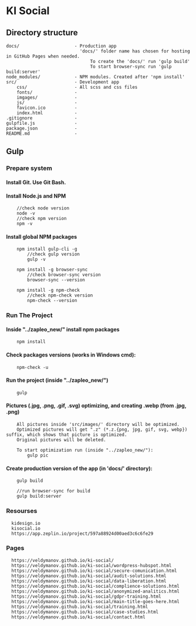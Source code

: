 # KI Social

## Directory structure

```
docs/                     - Production app
                            'docs/' folder name has chosen for hosting in GitHub Pages when needed.
                                To create the 'docs/' run 'gulp build'
                                To start browser-sync run 'gulp build:server'
node_modules/             - NPM modules. Created after 'npm install'
src/                      - Development app
    css/                  - All scss and css files
    fonts/                -
    imgages/              -
    js/                   -
    favicon.ico           -
    index.html            -
.gitignore                -
gulpfile.js               -
package.json              -
README.md                 -
```

## Gulp
###  Prepare system
#### Install Git. Use Git Bash.
#### Install Node.js and NPM
```
    //check node version
    node -v
    //check npm version
    npm -v
```
#### Install global NPM packages
```
    npm install gulp-cli -g
        //check gulp version
        gulp -v

	npm install -g browser-sync
        //check browser-sync version
        browser-sync --version

    npm install -g npm-check
        //check npm-check version
        npm-check --version
```

### Run The Project
#### Inside "../zapleo_new/" install npm packages
````
    npm install
````
#### Check packages versions (works in Windows cmd):
```
    npm-check -u
```
#### Run the project (inside "../zapleo_new/")
````
    gulp
````
#### Pictures (.jpg, .png, .gif, .svg) optimizing, and creating .webp (from .jpg, .png)
````
    All pictures inside 'src/images/' directory will be optimized.
    Optimized pictures will get ".z" (*.z.{png, jpg, gif, svg, webp}) suffix, which shows that picture is optimized.
    Original pictures will be deleted.

    To start optimization run (inside "../zapleo_new/"):
        gulp pic
````
#### Create production version of the app (in 'docs/' directory):
````
    gulp build
    
    //run browser-sync for build
    gulp build:server
````

### Resourses
````
  kidesign.io
  kisocial.io
  https://app.zeplin.io/project/597a88924d00aed3c6c6fe29
````

### Pages
````
  https://veldymanov.github.io/ki-social/
  https://veldymanov.github.io/ki-social/wordpress-hubspot.html
  https://veldymanov.github.io/ki-social/secure-comunication.html
  https://veldymanov.github.io/ki-social/audit-solutions.html
  https://veldymanov.github.io/ki-social/data-liberation.html
  https://veldymanov.github.io/ki-social/complience-solutions.html
  https://veldymanov.github.io/ki-social/anonymized-analitics.html
  https://veldymanov.github.io/ki-social/gdpr-training.html
  https://veldymanov.github.io/ki-social/main-title-goes-here.html
  https://veldymanov.github.io/ki-social/training.html
  https://veldymanov.github.io/ki-social/case-studies.html
  https://veldymanov.github.io/ki-social/contact.html

````